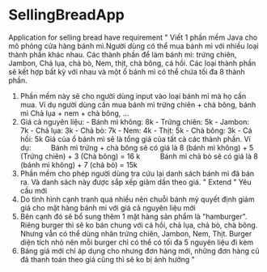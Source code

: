# SellingBreadApp
Application for selling bread have requirement
"
Viết 1 phần mềm Java cho mô phỏng cửa hàng bánh mì.Người dùng có thể mua bánh mì với nhiều loại thành phần khác nhau. Các thành phần để làm bánh mì: trứng chiên, Jambon, Chả lụa, chả bò, Nem, thịt, chà bông, cá hồi. Các loại thành phần sẽ kết hợp bất kỳ với nhau và một ổ bánh mì có thể chứa tối đa 8 thành phần.
1. Phần mềm này sẽ cho người dùng input vào loại bánh mì mà họ cần mua. Ví dụ người dùng cần mua bánh mì trứng chiên + chà bông, bánh mì Chả lụa + nem + chà bông, ...
2. Giá cả nguyên liệu: - Bánh mì không: 8k - Trứng chiên: 5k - Jambon: 7k - Chả lụa: 3k - Chả bò: 7k - Nem: 4k - Thịt: 5k - Chà bông: 3k - Cá hồi: 5k
Giá của ổ bánh mì sẽ là tổng giá của tất cả các thành phần.
Ví dụ:         
Bánh mì trứng + chà bông sẽ có giá là 8 (bánh mì không) + 5 (Trứng chiên) + 3 (Chà bông) = 16 k         
Bánh mì chả bò sẽ có giá là 8 (bánh mì không) + 7 (chả bò) = 15k
3. Phần mềm cho phép người dùng tra cứu lại danh sách bánh mì đã bán ra. Và danh sách này được sắp xếp giảm dần theo giá.
"
Extend
"
Yêu cầu mới
1. Do tình hình cạnh tranh quá nhiều nên chuỗi bánh mỳ quyết định giảm giá cho mặt hàng bánh mi với giá cả nguyên liệu mới
2. Bên cạnh đó sẽ bổ sung thêm 1 mặt hàng sản phẩm là "hamburger". Riêng burger thì sẽ ko bán chung với cá hồi, chả lụa, chả bò, chà bông. Nhưng vẫn có thể dùng nhân trứng chiên, Jambon, Nem, Thịt. Burger diện tích nhỏ nên mỗi burger chỉ có thể có tối đa 5 nguyên liệu đi kèm
3. Bảng giá mới chỉ áp dụng cho nhưng đơn hàng mới, những đơn hàng cũ đã thanh toán theo giá cũng thì sẽ ko bị ảnh hưởng
"
